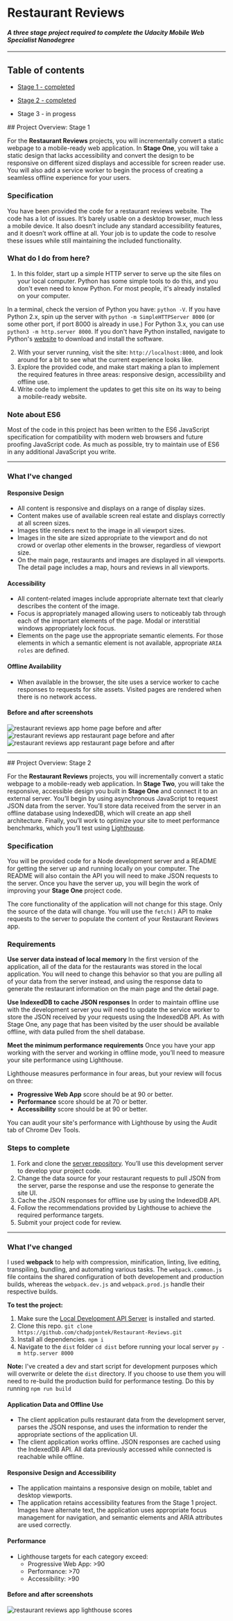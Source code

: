 # Restaurant Reviews
#### _A three stage project required to complete the Udacity Mobile Web Specialist Nanodegree_
---

## Table of contents
- [Stage 1 - completed](#stage1)

- [Stage 2 - completed](#stage2)

- Stage 3 - in progess

<a name="stage1"/>
## Project Overview: Stage 1

For the **Restaurant Reviews** projects, you will incrementally convert a static webpage to a mobile-ready web application. In **Stage One**, you will take a static design that lacks accessibility and convert the design to be responsive on different sized displays and accessible for screen reader use. You will also add a service worker to begin the process of creating a seamless offline experience for your users.

### Specification

You have been provided the code for a restaurant reviews website. The code has a lot of issues. It’s barely usable on a desktop browser, much less a mobile device. It also doesn’t include any standard accessibility features, and it doesn’t work offline at all. Your job is to update the code to resolve these issues while still maintaining the included functionality.

### What do I do from here?

1. In this folder, start up a simple HTTP server to serve up the site files on your local computer. Python has some simple tools to do this, and you don't even need to know Python. For most people, it's already installed on your computer.

In a terminal, check the version of Python you have: `python -V`. If you have Python 2.x, spin up the server with `python -m SimpleHTTPServer 8000` (or some other port, if port 8000 is already in use.) For Python 3.x, you can use `python3 -m http.server 8000`. If you don't have Python installed, navigate to Python's [website](https://www.python.org/) to download and install the software.

2. With your server running, visit the site: `http://localhost:8000`, and look around for a bit to see what the current experience looks like.
3. Explore the provided code, and make start making a plan to implement the required features in three areas: responsive design, accessibility and offline use.
4. Write code to implement the updates to get this site on its way to being a mobile-ready website.

### Note about ES6

Most of the code in this project has been written to the ES6 JavaScript specification for compatibility with modern web browsers and future proofing JavaScript code. As much as possible, try to maintain use of ES6 in any additional JavaScript you write.

---
### What I've changed
#### Responsive Design

- All content is responsive and displays on a range of display sizes.
- Content makes use of available screen real estate and displays correctly at all screen sizes.
- Images title renders next to the image in all viewport sizes.
- Images in the site are sized appropriate to the viewport and do not crowd or overlap other elements in the browser, regardless of viewport size.
- On the main page, restaurants and images are displayed in all viewports. The detail page includes a map, hours and reviews in all viewports.
#### Accessibility
- All content-related images include appropriate alternate text that clearly describes the content of the image.
- Focus is appropriately managed allowing users to noticeably tab through each of the important elements of the page. Modal or interstitial windows appropriately lock focus.
- Elements on the page use the appropriate semantic elements. For those elements in which a semantic element is not available, appropriate `ARIA roles` are defined.
#### Offline Availability
- When available in the browser, the site uses a service worker to cache responses to requests for site assets. Visited pages are rendered when there is no network access.

#### Before and after screenshots

<img src="https://github.com/chadpjontek/resources/raw/master/images/restaurant-reviews-stage1-home.jpg" title="restaurant reviews app home page before and after" alt="restaurant reviews app home page before and after">
<img src="https://github.com/chadpjontek/resources/raw/master/images/restaurant-reviews-stage1-restaurant.jpg" title="restaurant reviews app restaurant page before and after" alt="restaurant reviews app restaurant page before and after">
<img src="https://github.com/chadpjontek/resources/raw/master/images/restaurant-reviews-stage1-reviews.jpg" title="restaurant reviews app restaurant page before and after" alt="restaurant reviews app restaurant page before and after">

---
<a name="stage2"/>
## Project Overview: Stage 2

For the **Restaurant Reviews** projects, you will incrementally convert a static webpage to a mobile-ready web application. In **Stage Two**, you will take the responsive, accessible design you built in **Stage One** and connect it to an external server. You’ll begin by using asynchronous JavaScript to request JSON data from the server. You’ll store data received from the server in an offline database using IndexedDB, which will create an app shell architecture. Finally, you’ll work to optimize your site to meet performance benchmarks, which you’ll test using [Lighthouse](https://developers.google.com/web/tools/lighthouse/).

### Specification

You will be provided code for a Node development server and a README for getting the server up and running locally on your computer. The README will also contain the API you will need to make JSON requests to the server. Once you have the server up, you will begin the work of improving your **Stage One** project code.

The core functionality of the application will not change for this stage. Only the source of the data will change. You will use the `fetch()` API to make requests to the server to populate the content of your Restaurant Reviews app.

### Requirements

**Use server data instead of local memory** In the first version of the application, all of the data for the restaurants was stored in the local application. You will need to change this behavior so that you are pulling all of your data from the server instead, and using the response data to generate the restaurant information on the main page and the detail page.

**Use IndexedDB to cache JSON responses** In order to maintain offline use with the development server you will need to update the service worker to store the JSON received by your requests using the IndexedDB API. As with Stage One, any page that has been visited by the user should be available offline, with data pulled from the shell database.

**Meet the minimum performance requirements** Once you have your app working with the server and working in offline mode, you’ll need to measure your site performance using Lighthouse.

Lighthouse measures performance in four areas, but your review will focus on three:

- **Progressive Web App** score should be at 90 or better.
- **Performance** score should be at 70 or better.
- **Accessibility** score should be at 90 or better.

You can audit your site's performance with Lighthouse by using the Audit tab of Chrome Dev Tools.

### Steps to complete

1. Fork and clone the [server repository](https://github.com/udacity/mws-restaurant-stage-2). You’ll use this development server to develop your project code.
2. Change the data source for your restaurant requests to pull JSON from the server, parse the response and use the response to generate the site UI.
3. Cache the JSON responses for offline use by using the IndexedDB API.
4. Follow the recommendations provided by Lighthouse to achieve the required performance targets.
5. Submit your project code for review.
---
### What I've changed
I used **webpack** to help with compression, minification, linting, live editing, transpiling, bundling, and automating various tasks. The `webpack.common.js` file contains the shared configuration of both developement and production builds, whereas the `webpack.dev.js` and `webpack.prod.js` handle their respective builds.

**To test the project:**
1. Make sure the [Local Development API Server](https://github.com/chadpjontek/mws-restaurant-stage-2) is installed and started.
2. Clone this repo. `git clone https://github.com/chadpjontek/Restaurant-Reviews.git`
3. Install all dependencies. `npm i`
4. Navigate to the `dist` folder `cd dist` before running your local server `py -m http.server 8000`

**Note:** I've created a dev and start script for development purposes which will overwrite or delete the `dist` directory. If you choose to use them you will need to re-build the production build for performance testing. Do this by running `npm run build`
#### Application Data and Offline Use
- The client application pulls restaurant data from the development server, parses the JSON response, and uses the information to render the appropriate sections of the application UI.
- The client application works offline. JSON responses are cached using the IndexedDB API. All data previously accessed while connected is reachable while offline.
#### Responsive Design and Accessibility
- The application maintains a responsive design on mobile, tablet and desktop viewports.
- The application retains accessibility features from the Stage 1 project. Images have alternate text, the application uses appropriate focus management for navigation, and semantic elements and ARIA attributes are used correctly.
#### Performance
- Lighthouse targets for each category exceed:
  - Progressive Web App: >90
  - Performance: >70
  - Accessibility: >90

#### Before and after screenshots

<img src="https://github.com/chadpjontek/resources/raw/master/images/restaurant-reviews-stage2-lighthouse-perf.jpg" title="restaurant reviews app lighthouse scores" alt="restaurant reviews app lighthouse scores">

